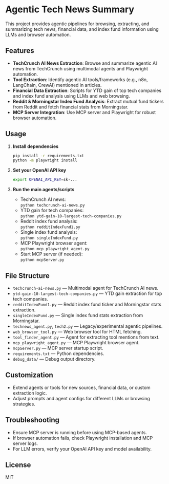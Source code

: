 
# Agentic Tech News Summary

This project provides agentic pipelines for browsing, extracting, and summarizing tech news, financial data, and index fund information using LLMs and browser automation.

## Features

- **TechCrunch AI News Extraction**: Browse and summarize agentic AI news from TechCrunch using multimodal agents and Playwright automation.
- **Tool Extraction**: Identify agentic AI tools/frameworks (e.g., n8n, LangChain, CrewAI) mentioned in articles.
- **Financial Data Extraction**: Scripts for YTD gain of top tech companies and index fund analysis using LLMs and web browsing.
- **Reddit & Morningstar Index Fund Analysis**: Extract mutual fund tickers from Reddit and fetch financial stats from Morningstar.
- **MCP Server Integration**: Use MCP server and Playwright for robust browser automation.

## Usage

1. **Install dependencies**
    ```bash
    pip install -r requirements.txt
    python -m playwright install
    ```

2. **Set your OpenAI API key**
    ```bash
    export OPENAI_API_KEY=sk-...
    ```

3. **Run the main agents/scripts**
    - TechCrunch AI news:  
       `python techcrunch-ai-news.py`
    - YTD gain for tech companies:  
       `python ytd-gain-10-largest-tech-companies.py`
    - Reddit index fund analysis:  
       `python redditIndexFund1.py`
    - Single index fund analysis:  
       `python singleIndexFund.py`
    - MCP Playwright browser agent:  
       `python mcp_playwright_agent.py`
    - Start MCP server (if needed):  
       `python mcpServer.py`

## File Structure

- `techcrunch-ai-news.py` — Multimodal agent for TechCrunch AI news.
- `ytd-gain-10-largest-tech-companies.py` — YTD gain extraction for top tech companies.
- `redditIndexFund1.py` — Reddit index fund ticker and Morningstar stats extraction.
- `singleIndexFund.py` — Single index fund stats extraction from Morningstar.
- `technews_agent.py`, `tech2.py` — Legacy/experimental agentic pipelines.
- `web_browser_tool.py` — Web browser tool for HTML fetching.
- `tool_finder_agent.py` — Agent for extracting tool mentions from text.
- `mcp_playwright_agent.py` — MCP Playwright browser agent.
- `mcpServer.py` — MCP server startup script.
- `requirements.txt` — Python dependencies.
- `debug_data/` — Debug output directory.

## Customization

- Extend agents or tools for new sources, financial data, or custom extraction logic.
- Adjust prompts and agent configs for different LLMs or browsing strategies.

## Troubleshooting

- Ensure MCP server is running before using MCP-based agents.
- If browser automation fails, check Playwright installation and MCP server logs.
- For LLM errors, verify your OpenAI API key and model availability.

## License

MIT
